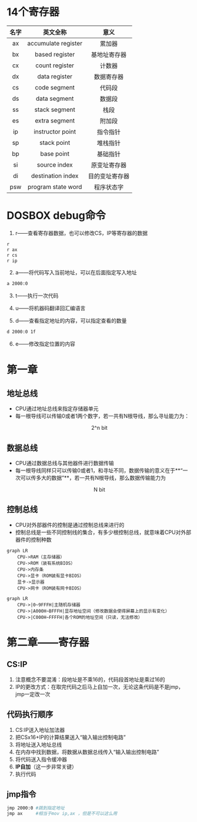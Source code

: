 # 14个寄存器
|名字|英文全称|意义|
|:---:|:---:|:---:|
|ax|accumulate register|累加器|
|bx|based register|基地址寄存器|
|cx|count register|计数器|
|dx|data register|数据寄存器|
|cs|code segment|代码段|
|ds|data segment|数据段|
|ss|stack segment|栈段|
|es|extra segment|附加段|
|ip|instructor point|指令指针|
|sp|stack point|堆栈指针|
|bp|base point|基础指针|
|si|source index|原变址寄存器|
|di|destination index|目的变址寄存器|
|psw|program state word|程序状态字|

# DOSBOX debug命令
1. r——查看寄存器数据，也可以修改CS，IP等寄存器的数据
```bash
r
r ax
r cs
r ip
```

2. a——将代码写入当前地址，可以在后面指定写入地址
```bash
a 2000:0
```

3. t——执行一次代码

4. u——将机器码翻译回汇编语言

5. d——查看指定地址的内容，可以指定查看的数量
```bash
d 2000:0 1f
```

6. e——修改指定位置的内容


# 第一章
## 地址总线
- CPU通过地址总线来指定存储器单元
- 每一根导线可以传输0或者1两个数字，若一共有N根导线，那么寻址能力为：
<center>2^n bit</center>

## 数据总线
- CPU通过数据总线与其他器件进行数据传输
- 每一根导线同样只可以传输0或者1，和寻址不同，数据传输的意义在于**“一次可以传多大的数据”**，若一共有N根导线，那么数据传输能力为
<center>N bit</center>

## 控制总线
- CPU对外部器件的控制是通过控制总线来进行的
- 控制总线是一些不同控制线的集合，有多少根控制总线，就意味着CPU对外部器件的控制种数

```mermaid
graph LR
    CPU->RAM（主存储器）
    CPU->ROM（装有系统BIOS）
    CPU->内存条    
    CPU->显卡（ROM装有显卡BIOS）
    显卡->显示器
    CPU->网卡（ROM装有网卡BIOS）
```

```mermaid
graph LR
    CPU->|0~9FFFH|主随机存储器
    CPU->|A000H~BFFFH|显存地址空间（修改数据会使得屏幕上的显示有变化）
    CPU->|C000H~FFFFH|各个ROM的地址空间（只读，无法修改）
```

# 第二章——寄存器
## CS:IP
1. 注意概念不要混淆：段地址是不乘16的，代码段首地址是乘过16的
2. IP的更改方式：在取完代码之后马上自加一次，无论这条代码是不是jmp，jmp一定改一次
## 代码执行顺序
1. CS:IP送入地址加法器
2. 把CSx16+IP的计算结果送入“输入输出控制电路”
3. 将地址送入地址总线
4. 在内存中找到数据，将数据从数据总线传入“输入输出控制电路”
5. 将代码送入指令缓冲器
6. **IP自加**（这一步非常关键）
7. 执行代码
## jmp指令
```bash
jmp 2000:0 #跳到指定地址
jmp ax     #相当于mov ip,ax ，但是不可以这么用
```



